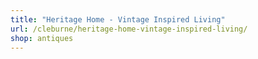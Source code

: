 ```yaml
---
title: "Heritage Home - Vintage Inspired Living"
url: /cleburne/heritage-home-vintage-inspired-living/
shop: antiques
---
```

